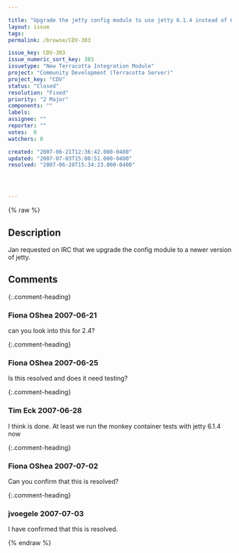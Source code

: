 ```yaml
---

title: "Upgrade the jetty config module to use jetty 6.1.4 instead of 6.1.1"
layout: issue
tags: 
permalink: /browse/CDV-303

issue_key: CDV-303
issue_numeric_sort_key: 303
issuetype: "New Terracotta Integration Module"
project: "Community Development (Terracotta Server)"
project_key: "CDV"
status: "Closed"
resolution: "Fixed"
priority: "2 Major"
components: ""
labels: 
assignee: ""
reporter: ""
votes:  0
watchers: 0

created: "2007-06-21T12:36:42.000-0400"
updated: "2007-07-03T15:00:51.000-0400"
resolved: "2007-06-28T15:34:23.000-0400"




---
```


{% raw %}

## Description

<div markdown="1" class="description">

Jan requested on IRC that we upgrade the config module to a newer version of jetty.

</div>

## Comments


{:.comment-heading}
### **Fiona OShea** <span class="date">2007-06-21</span>

<div markdown="1" class="comment">

can you look into this for 2.4?

</div>


{:.comment-heading}
### **Fiona OShea** <span class="date">2007-06-25</span>

<div markdown="1" class="comment">

Is this resolved and does it need testing?

</div>


{:.comment-heading}
### **Tim Eck** <span class="date">2007-06-28</span>

<div markdown="1" class="comment">

I think is done. At least we run the monkey container tests with jetty 6.1.4 now

</div>


{:.comment-heading}
### **Fiona OShea** <span class="date">2007-07-02</span>

<div markdown="1" class="comment">

Can you confirm that this is resolved?

</div>


{:.comment-heading}
### **jvoegele** <span class="date">2007-07-03</span>

<div markdown="1" class="comment">

I have confirmed that this is resolved.

</div>



{% endraw %}
